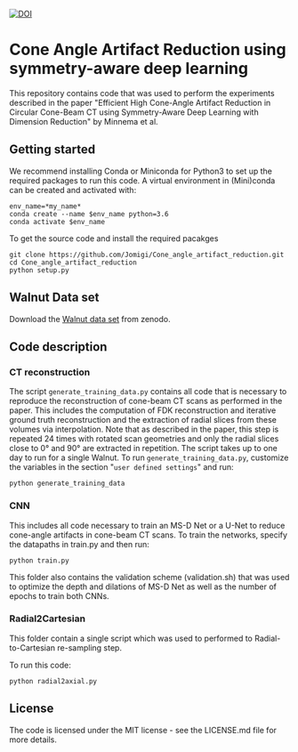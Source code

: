[![DOI](https://zenodo.org/badge/200652141.svg)](https://zenodo.org/badge/latestdoi/200652141)

# Cone Angle Artifact Reduction using symmetry-aware deep learning

This repository contains code that was used to perform the experiments described in the paper "Efficient High Cone-Angle Artifact Reduction in Circular Cone-Beam CT using Symmetry-Aware Deep Learning with Dimension Reduction" by Minnema et al.

## Getting started
We recommend installing Conda or Miniconda for Python3 to set up the required packages to run this code. A virtual environment in (Mini)conda can be created and activated with:

```
env_name=*my_name*
conda create --name $env_name python=3.6
conda activate $env_name
```

To get the source code and install the required pacakges

```
git clone https://github.com/Jomigi/Cone_angle_artifact_reduction.git
cd Cone_angle_artifact_reduction
python setup.py
```

## Walnut Data set
Download the [Walnut data set](https://zenodo.org/record/2686726#.Xz0faFozaV4) from zenodo.


## Code description

### CT reconstruction
The script `generate_training_data.py` contains all code that is necessary to reproduce the reconstruction of cone-beam CT scans as performed in the paper. This includes the computation of FDK reconstruction and iterative ground truth reconstruction and the extraction of radial slices from these volumes via interpolation. Note that as described in the paper, this step is repeated 24 times with rotated scan geometries and only the radial slices close to 0° and 90° are extracted in repetition. The script takes up to one day to run for a single Walnut. To run `generate_training_data.py`, customize the variables in the section "`user defined settings`" and run:

```
python generate_training_data
```

### CNN
This includes all code necessary to train an MS-D Net or a U-Net to reduce cone-angle artifacts in cone-beam CT scans. To train the networks, specify the datapaths in train.py and then run:

```
python train.py
```

This folder also contains the validation scheme (validation.sh) that was used to optimize the depth and dilations of MS-D Net as well as the number of epochs to train both CNNs.

### Radial2Cartesian
This folder contain a single script which was used to performed to Radial-to-Cartesian re-sampling step.

To run this code:
```
python radial2axial.py
```

## License
The code is licensed under the MIT license - see the LICENSE.md file for more details.
